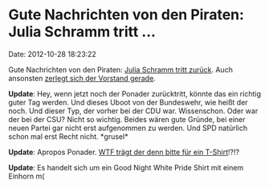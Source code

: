 Gute Nachrichten von den Piraten: Julia Schramm tritt \...
==========================================================

Date: 2012-10-28 18:23:22

Gute Nachrichten von den Piraten: [Julia Schramm tritt
zurück](http://www.stern.de/politik/deutschland/piratenpartei-vorstandsmitglied-julia-schramm-tritt-zurueck-1916189.html).
Auch ansonsten [zerlegt sich der Vorstand
gerade](https://kungler.wordpress.com/2012/10/26/rucktrittsankundigung-2/).

**Update**: Hey, wenn jetzt noch der Ponader zurücktritt, könnte das ein
richtig guter Tag werden. Und dieses Uboot von der Bundeswehr, wie heißt
der noch. Und dieser Typ, der vorher bei der CDU war. Wissenschon. Oder
war der bei der CSU? Nicht so wichtig. Beides wären gute Gründe, bei
einer neuen Partei gar nicht erst aufgenommen zu werden. Und SPD
natürlich schon mal erst Recht nicht. \*grusel\*

**Update**: Apropos Ponader. [WTF trägt der denn bitte für ein
T-Shirt](http://www.spiegel.de/politik/deutschland/bild-863683-417776.html)!?!?

**Update**: Es handelt sich um ein Good Night White Pride Shirt mit
einem Einhorn m(
